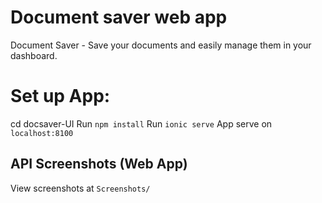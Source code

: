 # Document saver web app
Document Saver - Save your documents and easily manage them in your dashboard.

# Set up App:
cd docsaver-UI
Run `npm install`
Run `ionic serve`
App serve on `localhost:8100`

## API Screenshots (Web App)
View screenshots at `Screenshots/`

